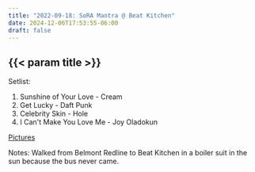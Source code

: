 ```yaml
---
title: "2022-09-18: SoRA Mantra @ Beat Kitchen"
date: 2024-12-06T17:53:55-06:00
draft: false
---
```


## {{< param title >}}

Setlist:
1. Sunshine of Your Love - Cream
2. Get Lucky - Daft Punk
3. Celebrity Skin - Hole
4. I Can't Make You Love Me - Joy Oladokun

[Pictures](https://www.dreaddontdie.com/gallery/School%20of%20Rock%20@%20Beat%20Kitchen)

Notes:
  Walked from Belmont Redline to Beat Kitchen in a boiler suit in the sun because the bus never came.
